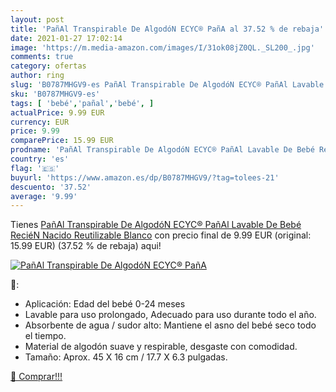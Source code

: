 ```yaml
---
layout: post
title: 'PañAl Transpirable De AlgodóN ECYC® PañA al 37.52 % de rebaja'
date: 2021-01-27 17:02:14
image: 'https://m.media-amazon.com/images/I/31ok08jZ0QL._SL200_.jpg'
comments: true
category: ofertas
author: ring
slug: 'B0787MHGV9-es PañAl Transpirable De AlgodóN ECYC® PañAl Lavable De Bebé...'
sku: 'B0787MHGV9-es'
tags: [ 'bebé','pañal','bebé', ]
actualPrice: 9.99 EUR
currency: EUR
price: 9.99
comparePrice: 15.99 EUR
prodname: 'PañAl Transpirable De AlgodóN ECYC® PañAl Lavable De Bebé ReciéN Nacido Reutilizable  Blanco'
country: 'es'
flag: '🇪🇸'
buyurl: 'https://www.amazon.es/dp/B0787MHGV9/?tag=tolees-21'
descuento: '37.52'
average: '9.99'
---
```


Tienes [PañAl Transpirable De AlgodóN ECYC® PañAl Lavable De Bebé ReciéN Nacido Reutilizable  Blanco](https://www.amazon.es/dp/B0787MHGV9/?tag=tolees-21) con precio final de  9.99 EUR (original: 15.99 EUR) (37.52 %  de rebaja) aqui!

[![PañAl Transpirable De AlgodóN ECYC® PañA](https://m.media-amazon.com/images/I/31ok08jZ0QL._SL200_.jpg)](https://www.amazon.es/dp/B0787MHGV9/?tag=tolees-21)

🔎:

- Aplicación: Edad del bebé 0-24 meses
- Lavable para uso prolongado, Adecuado para uso durante todo el año.
- Absorbente de agua / sudor alto: Mantiene el asno del bebé seco todo el tiempo.
- Material de algodón suave y respirable, desgaste con comodidad.
- Tamaño: Aprox. 45 X 16 cm / 17.7 X 6.3 pulgadas.

[🛒 Comprar!!!](https://www.amazon.es/dp/B0787MHGV9/?tag=tolees-21)
